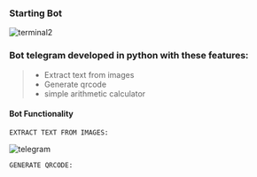 ### Starting Bot
![terminal2](https://user-images.githubusercontent.com/91799009/178828330-5c0397bf-722f-4f02-a2e2-938b577d39d1.gif)



### Bot telegram developed in python with these features:

> - Extract text from images
> - Generate qrcode
> - simple arithmetic calculator

#### Bot Functionality

```EXTRACT TEXT FROM IMAGES:```

![telegram](https://user-images.githubusercontent.com/91799009/177224496-2175ff5f-71b9-4fec-8a27-5c297879c522.png)


```GENERATE QRCODE:```



